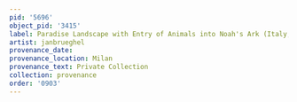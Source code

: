 ```yaml
---
pid: '5696'
object_pid: '3415'
label: Paradise Landscape with Entry of Animals into Noah's Ark (Italy, Private Collection)
artist: janbrueghel
provenance_date:
provenance_location: Milan
provenance_text: Private Collection
collection: provenance
order: '0903'
---
```


